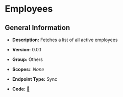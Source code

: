 # Employees

## General Information

- **Description:** Fetches a list of all active employees

- **Version:** 0.0.1
- **Group:** Others
- **Scopes:**: _None_
- **Endpoint Type:** Sync
- **Code:** [🔗](https://github.com/NangoHQ/integration-templates/tree/main/integrations/hibob-service-user/syncs/employees.ts)
